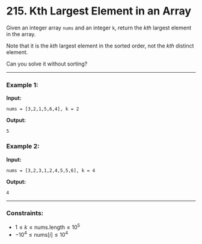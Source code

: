 # 215. Kth Largest Element in an Array

Given an integer array `nums` and an integer `k`, return the _kth_ largest element in the array.

Note that it is the _kth_ largest element in the sorted order, not the _kth_ distinct element.

Can you solve it without sorting?

---

### Example 1:

**Input:**

```plaintext
nums = [3,2,1,5,6,4], k = 2
```

**Output:**

```plaintext
5
```

### Example 2:

**Input:**

```plaintext
nums = [3,2,3,1,2,4,5,5,6], k = 4
```

**Output:**

```plaintext
4
```

---

### Constraints:

- $1 \leq k \leq \text{nums.length} \leq 10^5$
- $-10^4 \leq \text{nums}[i] \leq 10^4$
